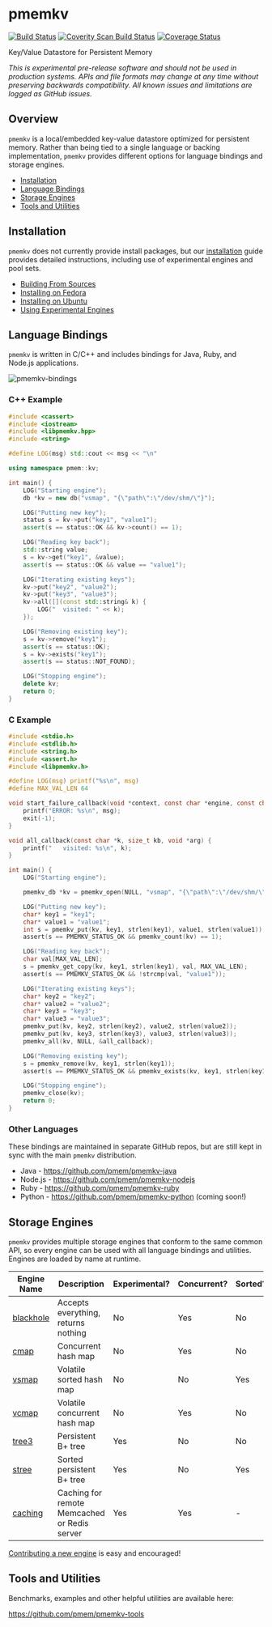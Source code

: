 # pmemkv

[![Build Status](https://travis-ci.org/pmem/pmemkv.svg?branch=master)](https://travis-ci.org/pmem/pmemkv)
[![Coverity Scan Build Status](https://scan.coverity.com/projects/18408/badge.svg)](https://scan.coverity.com/projects/pmem-pmemkv)
[![Coverage Status](https://codecov.io/github/pmem/pmemkv/coverage.svg?branch=master)](https://codecov.io/gh/pmem/pmemkv/branch/master)

Key/Value Datastore for Persistent Memory

*This is experimental pre-release software and should not be used in
production systems. APIs and file formats may change at any time without
preserving backwards compatibility. All known issues and limitations
are logged as GitHub issues.*

Overview
--------

`pmemkv` is a local/embedded key-value datastore optimized for persistent memory.
Rather than being tied to a single language or backing implementation, `pmemkv`
provides different options for language bindings and storage engines.

<ul>
<li><a href="https://github.com/pmem/pmemkv/blob/master/INSTALLING.md">Installation</a></li>
<li><a href="#bindings">Language Bindings</a></li>
<li><a href="#engines">Storage Engines</a></li>
<li><a href="#tools">Tools and Utilities</a></li>
</ul>

<a name="installation"></a>

Installation
------------

`pmemkv` does not currently provide install packages, but our
<a href="https://github.com/pmem/pmemkv/blob/master/INSTALLING.md">installation</a> guide
provides detailed instructions, including use of experimental engines and pool sets.

<ul>
<li><a href="https://github.com/pmem/pmemkv/blob/master/INSTALLING.md#building_from_sources">Building From Sources</a></li>
<li><a href="https://github.com/pmem/pmemkv/blob/master/INSTALLING.md#fedora">Installing on Fedora</a></li>
<li><a href="https://github.com/pmem/pmemkv/blob/master/INSTALLING.md#ubuntu">Installing on Ubuntu</a></li>
<li><a href="https://github.com/pmem/pmemkv/blob/master/INSTALLING.md#experimental">Using Experimental Engines</a></li>
</ul>

<a name="bindings"></a>

Language Bindings
-----------------

`pmemkv` is written in C/C++ and includes bindings for Java, Ruby, and Node.js applications.

![pmemkv-bindings](https://user-images.githubusercontent.com/913363/52880816-4651ef00-3120-11e9-9ab4-7eb006b4c7f5.png)

### C++ Example

```cpp
#include <cassert>
#include <iostream>
#include <libpmemkv.hpp>
#include <string>

#define LOG(msg) std::cout << msg << "\n"

using namespace pmem::kv;

int main() {
    LOG("Starting engine");
    db *kv = new db("vsmap", "{\"path\":\"/dev/shm/\"}");

    LOG("Putting new key");
    status s = kv->put("key1", "value1");
    assert(s == status::OK && kv->count() == 1);

    LOG("Reading key back");
    std::string value;
    s = kv->get("key1", &value);
    assert(s == status::OK && value == "value1");

    LOG("Iterating existing keys");
    kv->put("key2", "value2");
    kv->put("key3", "value3");
    kv->all([](const std::string& k) {
        LOG("  visited: " << k);
    });

    LOG("Removing existing key");
    s = kv->remove("key1");
    assert(s == status::OK);
    s = kv->exists("key1");
    assert(s == status::NOT_FOUND);

    LOG("Stopping engine");
    delete kv;
    return 0;
}
```

### C Example

```c
#include <stdio.h>
#include <stdlib.h>
#include <string.h>
#include <assert.h>
#include <libpmemkv.h>

#define LOG(msg) printf("%s\n", msg)
#define MAX_VAL_LEN 64

void start_failure_callback(void *context, const char *engine, const char *config, const char *msg) {
    printf("ERROR: %s\n", msg);
    exit(-1);
}

void all_callback(const char *k, size_t kb, void *arg) {
    printf("   visited: %s\n", k);
}

int main() {
    LOG("Starting engine");

    pmemkv_db *kv = pmemkv_open(NULL, "vsmap", "{\"path\":\"/dev/shm/\"}", &start_failure_callback);

    LOG("Putting new key");
    char* key1 = "key1";
    char* value1 = "value1";
    int s = pmemkv_put(kv, key1, strlen(key1), value1, strlen(value1));
    assert(s == PMEMKV_STATUS_OK && pmemkv_count(kv) == 1);

    LOG("Reading key back");
    char val[MAX_VAL_LEN];
    s = pmemkv_get_copy(kv, key1, strlen(key1), val, MAX_VAL_LEN);
    assert(s == PMEMKV_STATUS_OK && !strcmp(val, "value1"));

    LOG("Iterating existing keys");
    char* key2 = "key2";
    char* value2 = "value2";
    char* key3 = "key3";
    char* value3 = "value3";
    pmemkv_put(kv, key2, strlen(key2), value2, strlen(value2));
    pmemkv_put(kv, key3, strlen(key3), value3, strlen(value3));
    pmemkv_all(kv, NULL, &all_callback);

    LOG("Removing existing key");
    s = pmemkv_remove(kv, key1, strlen(key1));
    assert(s == PMEMKV_STATUS_OK && pmemkv_exists(kv, key1, strlen(key1)) == PMEMKV_STATUS_NOT_FOUND);

    LOG("Stopping engine");
    pmemkv_close(kv);
    return 0;
}
```

### Other Languages

These bindings are maintained in separate GitHub repos, but are still kept
in sync with the main `pmemkv` distribution.

* Java - https://github.com/pmem/pmemkv-java
* Node.js - https://github.com/pmem/pmemkv-nodejs
* Ruby - https://github.com/pmem/pmemkv-ruby
* Python - https://github.com/pmem/pmemkv-python (coming soon!)

<a name="engines"></a>

Storage Engines
---------------

`pmemkv` provides multiple storage engines that conform to the same common API, so every engine can be used with
all language bindings and utilities. Engines are loaded by name at runtime.

| Engine Name  | Description | Experimental? | Concurrent? | Sorted? |
| ------------ | ----------- | ------------- | ----------- | ------- |
| [blackhole](https://github.com/pmem/pmemkv/blob/master/ENGINES.md#blackhole) | Accepts everything, returns nothing | No | Yes | No |
| [cmap](https://github.com/pmem/pmemkv/blob/master/ENGINES.md#cmap) | Concurrent hash map | No | Yes | No |
| [vsmap](https://github.com/pmem/pmemkv/blob/master/ENGINES.md#vsmap) | Volatile sorted hash map | No | No | Yes |
| [vcmap](https://github.com/pmem/pmemkv/blob/master/ENGINES.md#vcmap) | Volatile concurrent hash map | No | Yes | No |
| [tree3](https://github.com/pmem/pmemkv/blob/master/ENGINES.md#tree3) | Persistent B+ tree | Yes | No | No |
| [stree](https://github.com/pmem/pmemkv/blob/master/ENGINES.md#stree) | Sorted persistent B+ tree | Yes | No | Yes |
| [caching](https://github.com/pmem/pmemkv/blob/master/ENGINES.md#caching) | Caching for remote Memcached or Redis server | Yes | Yes | - |

[Contributing a new engine](https://github.com/pmem/pmemkv/blob/master/CONTRIBUTING.md#engines) is easy and encouraged!

<a name="tools"></a>

Tools and Utilities
-------------------

Benchmarks, examples and other helpful utilities are available here:

https://github.com/pmem/pmemkv-tools
